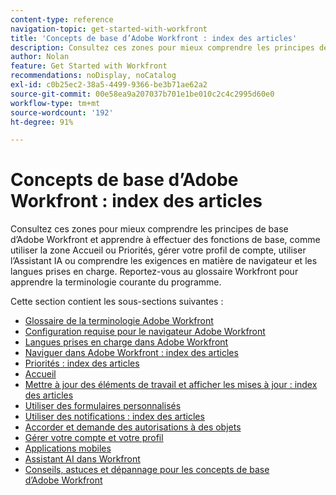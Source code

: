 ```yaml
---
content-type: reference
navigation-topic: get-started-with-workfront
title: 'Concepts de base d’Adobe Workfront : index des articles'
description: Consultez ces zones pour mieux comprendre les principes de base d’Adobe Workfront et apprendre à effectuer des fonctions de base, comme utiliser la zone Accueil ou Priorités, gérer votre profil de compte, utiliser l’Assistant IA ou comprendre les exigences en matière de navigateur et les langues prises en charge. Reportez-vous au glossaire Workfront pour apprendre la terminologie courante du programme.
author: Nolan
feature: Get Started with Workfront
recommendations: noDisplay, noCatalog
exl-id: c0b25ec2-38a5-4499-9366-be3b71ae62a2
source-git-commit: 00e58ea9a207037b701e1be010c2c4c2995d60e0
workflow-type: tm+mt
source-wordcount: '192'
ht-degree: 91%

---
```


# Concepts de base d’Adobe Workfront : index des articles

<!--Audited: 01/2025-->

Consultez ces zones pour mieux comprendre les principes de base d’Adobe Workfront et apprendre à effectuer des fonctions de base, comme utiliser la zone Accueil ou Priorités, gérer votre profil de compte, utiliser l’Assistant IA ou comprendre les exigences en matière de navigateur et les langues prises en charge. Reportez-vous au glossaire Workfront pour apprendre la terminologie courante du programme.

Cette section contient les sous-sections suivantes :

* [Glossaire de la terminologie Adobe Workfront](../workfront-basics/navigate-workfront/workfront-navigation/workfront-terminology-glossary.md)
* [Configuration requise pour le navigateur Adobe Workfront](../workfront-basics/workfront-browser-requirements.md)
* [Langues prises en charge dans Adobe Workfront](../workfront-basics/supported-languages-in-workfront.md)
* [Naviguer dans Adobe Workfront : index des articles](../workfront-basics/navigate-workfront/navigate-workfront.md)
* [Priorités : index des articles](/help/quicksilver/workfront-basics/priorities/priorities-toc.md)
* [Accueil](../workfront-basics/using-home/home.md)
* [Mettre à jour des éléments de travail et afficher les mises à jour : index des articles](../workfront-basics/updating-work-items-and-viewing-updates/update-work-items-and-view-updates.md)
* [Utiliser des formulaires personnalisés](../workfront-basics/work-with-custom-forms/work-with-custom-forms.md)
* [Utiliser des notifications : index des articles](../workfront-basics/using-notifications/use-notifications.md)
* [Accorder et demande des autorisations à des objets](../workfront-basics/grant-and-request-access-to-objects/grant-and-request-access-to-objects.md)
* [Gérer votre compte et votre profil](../workfront-basics/manage-your-account-and-profile/manage-your-account-and-profile.md)
* [Applications mobiles](../workfront-basics/mobile-apps/mobile-apps.md)
* [Assistant AI dans Workfront](/help/quicksilver/workfront-basics/ai-assistant/ai-assistant.md)
* [Conseils, astuces et dépannage pour les concepts de base d’Adobe Workfront](../workfront-basics/tips-tricks-and-troubleshooting/tips-tricks-troubleshooting-basics.md)
